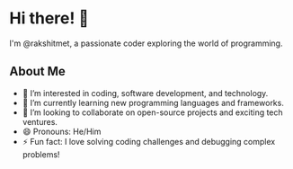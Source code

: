 # Hi there! 👋

I'm @rakshitmet, a passionate coder exploring the world of programming.

## About Me
- 👀 I’m interested in coding, software development, and technology.
- 🌱 I’m currently learning new programming languages and frameworks.
- 💞️ I’m looking to collaborate on open-source projects and exciting tech ventures.
- 😄 Pronouns: He/Him
- ⚡ Fun fact: I love solving coding challenges and debugging complex problems!

<!---
rakshitmet/rakshitmet is a ✨ special ✨ repository because its `README.md` (this file) appears on your GitHub profile.
You can click the Preview link to take a look at your changes.
--->
